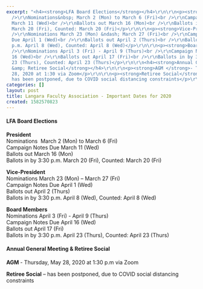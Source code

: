 ```yaml
---
excerpt: "<h4><strong>LFA Board Elections</strong></h4>\r\n\r\n<p><strong>President</strong><br
  />\r\nNominations&nbsp; March 2 (Mon) to March 6 (Fri)<br />\r\nCampaign Notes Due
  March 11 (Wed)<br />\r\nBallots out March 16 (Mon)<br />\r\nBallots in by 3:30 p.m.
  March 20 (Fri), Counted: March 20 (Fri)</p>\r\n\r\n<p><strong>Vice-President</strong><br
  />\r\nNominations March 23 (Mon) &ndash; March 27 (Fri)<br />\r\nCampaign Notes
  Due April 1 (Wed)<br />\r\nBallots out April 2 (Thurs)<br />\r\nBallots in by 3:30
  p.m. April 8 (Wed), Counted: April 8 (Wed)</p>\r\n\r\n<p><strong>Board Members</strong><br
  />\r\nNominations April 3 (Fri) - April 9 (Thurs)<br />\r\nCampaign Notes Due April
  16 (Wed)<br />\r\nBallots out April 17 (Fri)<br />\r\nBallots in by 3:30 p.m. April
  23 (Thurs), Counted: April 23 (Thurs)</p>\r\n\r\n<h4><strong>Annual General Meeting
  &amp; Retiree Social</strong></h4>\r\n\r\n<p><strong>AGM </strong>- Thursday, May
  28, 2020 at 1:30 via Zoom</p>\r\n\r\n<p><strong>Retiree Social</strong> &ndash;&nbsp;
  has been postponed, due to COVID social distancing constraints</p>\r\n\r\n<p>&nbsp;</p>\r\n"
categories: []
layout: post
title: Langara Faculty Association - Important Dates for 2020
created: 1582570823
---
```

<h4><strong>LFA Board Elections</strong></h4>

<p><strong>President</strong><br />
Nominations&nbsp; March 2 (Mon) to March 6 (Fri)<br />
Campaign Notes Due March 11 (Wed)<br />
Ballots out March 16 (Mon)<br />
Ballots in by 3:30 p.m. March 20 (Fri), Counted: March 20 (Fri)</p>

<p><strong>Vice-President</strong><br />
Nominations March 23 (Mon) &ndash; March 27 (Fri)<br />
Campaign Notes Due April 1 (Wed)<br />
Ballots out April 2 (Thurs)<br />
Ballots in by 3:30 p.m. April 8 (Wed), Counted: April 8 (Wed)</p>

<p><strong>Board Members</strong><br />
Nominations April 3 (Fri) - April 9 (Thurs)<br />
Campaign Notes Due April 16 (Wed)<br />
Ballots out April 17 (Fri)<br />
Ballots in by 3:30 p.m. April 23 (Thurs), Counted: April 23 (Thurs)</p>

<h4><strong>Annual General Meeting &amp; Retiree Social</strong></h4>

<p><strong>AGM </strong>- Thursday, May 28, 2020 at 1:30 p.m via Zoom</p>

<p><strong>Retiree Social</strong> &ndash; has been postponed, due to COVID social distancing constraints</p>

<p>&nbsp;</p>
